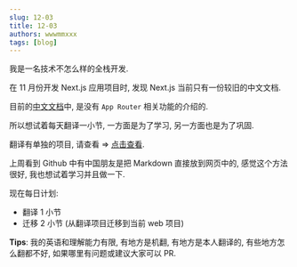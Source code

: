 ```yaml
---
slug: 12-03
title: 12-03
authors: wwwmmxxx
tags: [blog]
---
```


我是一名技术不怎么样的全栈开发.

在 11 月份开发 Next.js 应用项目时, 发现 Next.js 当前只有一份较旧的中文文档.

目前的[中文文档](https://www.nextjs.cn/docs/getting-started)中, 是没有 `App Router` 相关功能的介绍的.

所以想试着每天翻译一小节, 一方面是为了学习, 另一方面也是为了巩固.

翻译有单独的项目, 请查看 => [点击查看](https://github.com/Wwwmmxxx/nextjs-doc-cn).

上周看到 Github 中有中国朋友是把 Markdown 直接放到网页中的, 感觉这个方法很好, 我也想试着学习并且做一下.

现在每日计划:

- 翻译 1 小节
- 迁移 2 小节 (从翻译项目迁移到当前 web 项目)

**Tips**: 我的英语和理解能力有限, 有地方是机翻, 有地方是本人翻译的, 有些地方怎么翻都不好, 如果哪里有问题或建议大家可以 PR.
